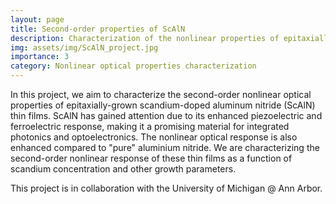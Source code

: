 ```yaml
---
layout: page
title: Second-order properties of ScAlN
description: Characterization of the nonlinear properties of epitaxially grown ScAlN 
img: assets/img/ScAlN_project.jpg
importance: 3
category: Nonlinear optical properties characterization
---
```

In this project, we aim to characterize the  second-order nonlinear optical properties of epitaxially-grown scandium-doped aluminum nitride (ScAlN) thin films. ScAlN has gained attention due to its enhanced piezoelectric and ferroelectric response, making it a promising material for integrated photonics and optoelectronics. The nonlinear optical response is also enhanced compared to "pure" aluminium nitride. We are  characterizing the second-order nonlinear response of these thin films as a function of scandium concentration and other growth parameters. 

This project is in collaboration with the University of Michigan @ Ann Arbor.
